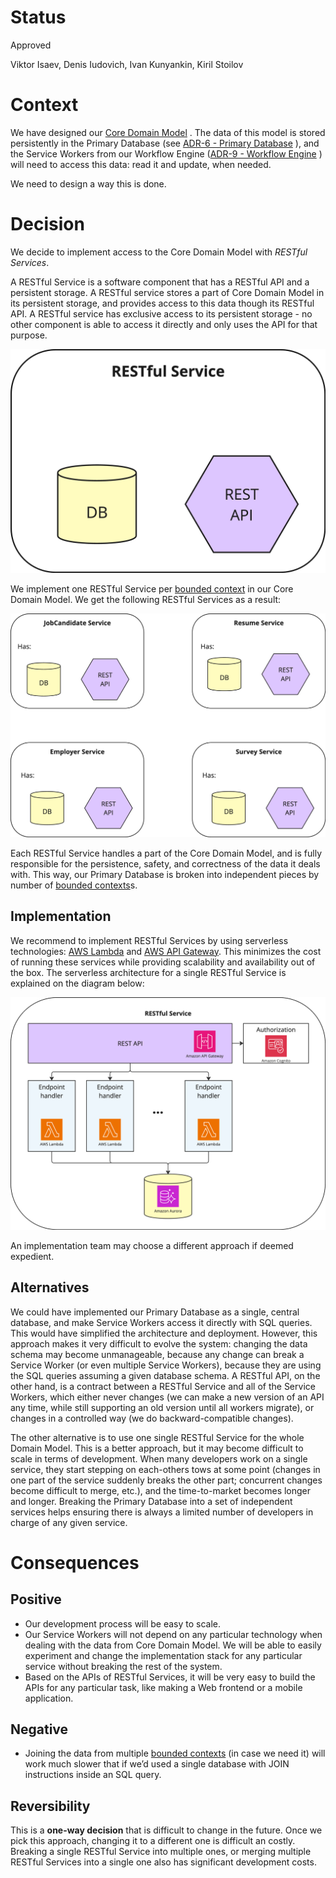 # Status

Approved

Viktor Isaev, Denis Iudovich, Ivan Kunyankin, Kiril Stoilov

# Context

We have designed our [Core Domain Model](../Diagrams/Core%20Domain%20Model.png) . The data of this 
model is stored persistently in the Primary Database (see 
[ADR-6 - Primary Database](./ADR-6%20-%20Primary%20Database.md) ), and the Service Workers from our 
Workflow Engine ([ADR-9 - Workflow Engine](./ADR-9%20-%20Workflow%20Engine.md) ) will need to access 
this data: read it and update, when needed.

We need to design a way this is done.

# Decision

We decide to implement access to the Core Domain Model with *RESTful Services*.

A RESTful Service is a software component that has a RESTful API and a persistent storage. A RESTful service stores a 
part of Core Domain Model in its persistent storage, and provides access to this data though its RESTful API. A RESTful 
service has exclusive access to its persistent storage - no other component is able to access it directly and only uses 
the API for that purpose.

![restful-service.png](images/restful-service.png)

We implement one RESTful Service per [bounded context](../Terms/Bounded%20context.md) in 
our Core Domain Model. We get the following RESTful Services as a result:

![our-restful-services.png](images/our-restful-services.png)

Each RESTful Service handles a part of the Core Domain Model, and is fully responsible for the persistence, safety, and 
correctness of the data it deals with. This way, our Primary Database is broken into independent pieces by number of
[bounded contexts](../Terms/Bounded%20context.md)s.

## Implementation

We recommend to implement RESTful Services by using serverless technologies: [AWS 
Lambda](https://aws.amazon.com/lambda/) and [AWS API Gateway](https://aws.amazon.com/api-gateway/). This minimizes the 
cost of running these services while providing scalability and availability out of the box. The serverless architecture 
for a single RESTful Service is explained on the diagram below:

![restful-service-serverless-implementation.png](images/restful-service-serverless-implementation.png)

An implementation team may choose a different approach if deemed expedient.

## Alternatives

We could have implemented our Primary Database as a single, central database, and make Service Workers access it 
directly with SQL queries. This would have simplified the architecture and deployment. However, this approach makes it 
very difficult to evolve the system: changing the data schema may become unmanageable, because any change can break a 
Service Worker (or even multiple Service Workers), because they are using the SQL queries assuming a given database 
schema. A RESTful API, on the other hand, is a contract between a RESTful Service and all of the Service Workers, which 
either never changes (we can make a new version of an API any time, while still supporting an old version until all 
workers migrate), or changes in a controlled way (we do backward-compatible changes).

The other alternative is to use one single RESTful Service for the whole Domain Model. This is a better approach, but 
it may become difficult to scale in terms of development. When many developers work on a single service, they start 
stepping on each-others tows at some point (changes in one part of the service suddenly breaks the other part; 
concurrent changes become difficult to merge, etc.), and the time-to-market becomes longer and longer. Breaking the 
Primary Database into a set of independent services helps ensuring there is always a limited number of developers in 
charge of any given service.

# Consequences

## Positive

- Our development process will be easy to scale.
- Our Service Workers will not depend on any particular technology when dealing with the data from Core Domain Model. 
We will be able to easily experiment and change the implementation stack for any particular service without breaking 
the rest of the system.
- Based on the APIs of RESTful Services, it will be very easy to build the APIs for any particular task, like making a 
Web frontend or a mobile application.

## Negative

- Joining the data from multiple [bounded contexts](../Terms/Bounded%20context.md) (in 
case we need it) will work much slower that if we’d used a single database with JOIN instructions inside an SQL query.

## Reversibility

This is a **one-way decision** that is difficult to change in the future. Once we pick this approach, changing it to a 
different one is difficult an costly. Breaking a single RESTful Service into multiple ones, or merging multiple RESTful 
Services into a single one also has significant development costs.

